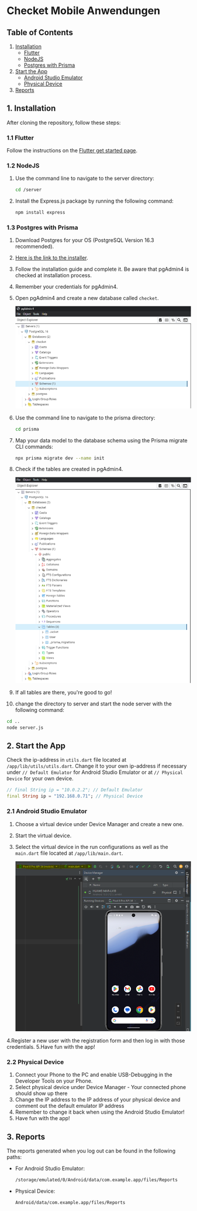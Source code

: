 # Checket Mobile Anwendungen

## Table of Contents

1. [Installation](#1-installation)
   - [Flutter](#11-flutter)
   - [NodeJS](#12-nodejs)
   - [Postgres with Prisma](#13-postgres-with-prisma)
2. [Start the App](#2-start-the-app)
   - [Android Studio Emulator](#21-androidstudio-emulator)
   - [Physical Device](#22-physical-device)
3. [Reports](#3-reports)

## 1. Installation

After cloning the repository, follow these steps:

### 1.1 Flutter

Follow the instructions on the [Flutter get started page](https://docs.flutter.dev/get-started/editor).

### 1.2 NodeJS

1. Use the command line to navigate to the server directory:
   ```sh
   cd /server
   ```
2. Install the Express.js package by running the following command:
   ```sh
   npm install express
   ```

### 1.3 Postgres with Prisma

1. Download Postgres for your OS (PostgreSQL Version 16.3 recommended).
2. [Here is the link to the installer](https://www.enterprisedb.com/downloads/postgres-postgresql-downloads).
3. Follow the installation guide and complete it. Be aware that pgAdmin4 is checked at installation process.
4. Remember your credentials for pgAdmin4.
5. Open pgAdmin4 and create a new database called `checket`.

   ![IMG2.PNG](app/assets/img/Readme/IMG2.PNG)

6. Use the command line to navigate to the prisma directory:
   ```sh
   cd prisma
   ```
7. Map your data model to the database schema using the Prisma migrate CLI commands:
   ```sh
   npx prisma migrate dev --name init
   ```
8. Check if the tables are created in pgAdmin4.

   ![IMG3.PNG](app/assets/img/Readme/IMG3.PNG)

9. If all tables are there, you're good to go!

10. change the directory to server and start the node server with the following command:
  ```sh
  cd ..
  node server.js
  ```

## 2. Start the App

Check the ip-address in `utils.dart` file located at `/app/lib/utils/utils.dart`. Change it to your 
own ip-address if necessary under `// Default Emulator` for Android Studio Emulator or at 
`// Physical Device` for your own device.
   ```dart
   // final String ip = "10.0.2.2"; // Default Emulator
   final String ip = "192.168.0.71"; // Physical Device
   ```

### 2.1 Android Studio Emulator

1. Choose a virtual device under Device Manager and create a new one.
2. Start the virtual device.
3. Select the virtual device in the run configurations as well as the `main.dart` file 
located at `/app/lib/main.dart`.

   ![IMG1.PNG](app/assets/img/Readme/IMG1.PNG)

4.Register a new user with the registration form and then log in with those credentials.
5.Have fun with the app!

### 2.2 Physical Device

1. Connect your Phone to the PC and enable USB-Debugging in the Developer Tools on your Phone.
2. Select physical device under Device Manager - Your connected phone should show up there
3. Change the IP address to the IP address of your physical device and comment out the default emulator IP address
4. Remember to change it back when using the Android Studio Emulator!
5. Have fun with the app!

## 3. Reports

The reports generated when you log out can be found in the following paths:

- For Android Studio Emulator:
  ```sh
  /storage/emulated/0/Android/data/com.example.app/files/Reports
  ```
- Physical Device:
  ```sh
  Android/data/com.example.app/files/Reports
  ```